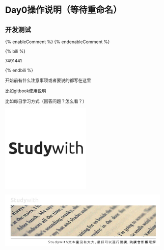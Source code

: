 # Day0操作说明（等待重命名）

## 开发测试

{% enableComment %}
{% endenableComment %}

{% bili %}

7491441

{% endbili %}


开始前有什么注意事项或者要说的都写在这里

比如gitbook使用说明

比如每日学习方式（回答问题？怎么看？）

![](/assets/studywith-gitbook.jpg)

![](/assets/2.jpg)

